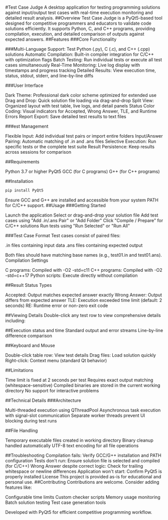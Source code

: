 #Test Case Judge
A desktop application for testing programming solutions against input/output test cases with real-time execution monitoring and detailed result analysis.
##Overview
Test Case Judge is a PyQt5-based tool designed for competitive programmers and educators to validate code solutions efficiently. It supports Python, C, and C++ programs, providing compilation, execution, and detailed comparison of outputs against expected answers.
##Features
###Core Functionality

###Multi-Language Support: Test Python (.py), C (.c), and C++ (.cpp) solutions
Automatic Compilation: Built-in compiler integration for C/C++ with optimization flags
Batch Testing: Run individual tests or execute all test cases simultaneously
Real-Time Monitoring: Live log display with timestamps and progress tracking
Detailed Results: View execution time, status, stdout, stderr, and line-by-line diffs

###User Interface

Dark Theme: Professional dark color scheme optimized for extended use
Drag and Drop: Quick solution file loading via drag-and-drop
Split View: Organized layout with test table, live logs, and detail panels
Status Color Coding: Visual indicators for Accepted, Wrong Answer, TLE, and Runtime Errors
Report Export: Save detailed test results to text files

###est Management

Flexible Input: Add individual test pairs or import entire folders
Input/Answer Pairing: Automatic matching of .in and .ans files
Selective Execution: Run specific tests or the complete test suite
Result Persistence: Keep results across sessions for comparison

##Requirements

Python 3.7 or higher
PyQt5
GCC (for C programs)
G++ (for C++ programs)

##Installation
```bash
pip install PyQt5
```

Ensure GCC and G++ are installed and accessible from your system PATH for C/C++ support.
##Usage
###Getting Started

Launch the application
Select or drag-and-drop your solution file
Add test cases using "Add .in/.ans Pair" or "Add Folder"
Click "Compile / Prepare" for C/C++ solutions
Run tests using "Run Selected" or "Run All"

###Test Case Format
Test cases consist of paired files:

.in files containing input data
.ans files containing expected output

Both files should have matching base names (e.g., test01.in and test01.ans).
Compilation Settings

C programs: Compiled with -O2 -std=c11
C++ programs: Compiled with -O2 -std=c++17
Python scripts: Execute directly without compilation

##Result Status Types

Accepted: Output matches expected answer exactly
Wrong Answer: Output differs from expected answer
TLE: Execution exceeded time limit (default: 2 seconds)
RE: Runtime error or non-zero exit code

##Viewing Details
Double-click any test row to view comprehensive details including:

##Execution status and time
Standard output and error streams
Line-by-line difference comparison

##Keyboard and Mouse

Double-click table row: View test details
Drag files: Load solution quickly
Right-click: Context menu (standard Qt behavior)

##Limitations

Time limit is fixed at 2 seconds per test
Requires exact output matching (whitespace-sensitive)
Compiled binaries are stored in the current working directory
No support for interactive problems

##Technical Details
###Architecture

Multi-threaded execution using QThreadPool
Asynchronous task execution with signal-slot communication
Separate worker threads prevent UI blocking during test runs

##File Handling

Temporary executable files created in working directory
Binary cleanup handled automatically
UTF-8 text encoding for all file operations

##Troubleshooting
Compilation fails: Verify GCC/G++ installation and PATH configuration
Tests don't run: Ensure solution file is selected and compiled (for C/C++)
Wrong Answer despite correct logic: Check for trailing whitespace or newline differences
Application won't start: Confirm PyQt5 is properly installed
License
This project is provided as-is for educational and personal use.
##Contributing
Contributions are welcome. Consider adding features like:

Configurable time limits
Custom checker scripts
Memory usage monitoring
Batch solution testing
Test case generation tools


Developed with PyQt5 for efficient competitive programming workflow.